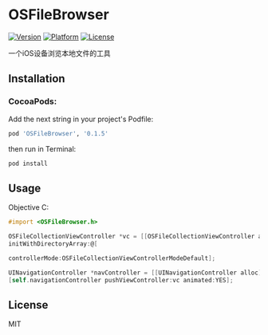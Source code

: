 # OSFileBrowser


[![Version](https://img.shields.io/cocoapods/v/OSFileBrowser.svg?style=flat)](http://cocoapods.org/pods/OSFileBrowser)
[![Platform](https://img.shields.io/cocoapods/p/OSFileBrowser.svg?style=flat)](http://cocoapods.org/pods/OSFileBrowser)
[![License](https://img.shields.io/cocoapods/l/OSFileBrowser.svg?style=flat)](http://cocoapods.org/pods/OSFileBrowser)

一个iOS设备浏览本地文件的工具

## Installation
### CocoaPods:

Add the next string in your project's Podfile:

```sh
pod 'OSFileBrowser', '0.1.5'
```

then run in Terminal:

```ruby
pod install
```

## Usage

Objective C:
```objective-c
#import <OSFileBrowser.h>

OSFileCollectionViewController *vc = [[OSFileCollectionViewController alloc]
initWithDirectoryArray:@[                                                                                                            [NSString getRootPath],[NSString getDocumentPath]]

controllerMode:OSFileCollectionViewControllerModeDefault];

UINavigationController *navController = [[UINavigationController alloc] initWithRootViewController:vc];
[self.navigationController pushViewController:vc animated:YES];
```

## License

MIT
